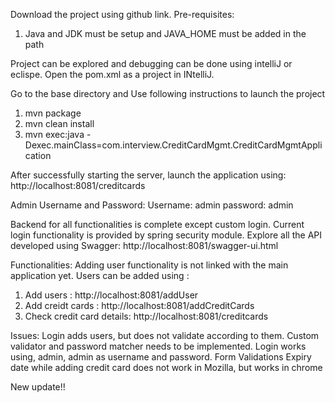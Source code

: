 
Download the project using github link.
Pre-requisites:
1) Java and JDK must be setup and JAVA_HOME must be added in the path

Project can be explored and debugging can be done using intelliJ or eclispe. Open the pom.xml as a project in INtelliJ.

Go to the base directory and Use following instructions to launch the project
1) mvn package
2) mvn clean install
3) mvn exec:java -Dexec.mainClass=com.interview.CreditCardMgmt.CreditCardMgmtApplication

After successfully starting the server, launch the application using: http://localhost:8081/creditcards

Admin Username and Password:
Username: admin
password: admin

Backend for all functionalities is complete except custom login. Current login functionality is provided by spring security module.
Explore all the API developed using Swagger: http://localhost:8081/swagger-ui.html


Functionalities:
Adding user functionality is not linked with the main application yet. Users can be added using :
1) Add users : http://localhost:8081/addUser
2) Add creidt cards : http://localhost:8081/addCreditCards
3) Check credit card details: http://localhost:8081/creditcards

Issues:
Login adds users, but does not validate according to them. Custom validator and password matcher needs to be implemented. Login works using, admin, admin as username and password.
Form Validations 
Expiry date while adding credit card does not work in Mozilla, but works in chrome

New update!!
